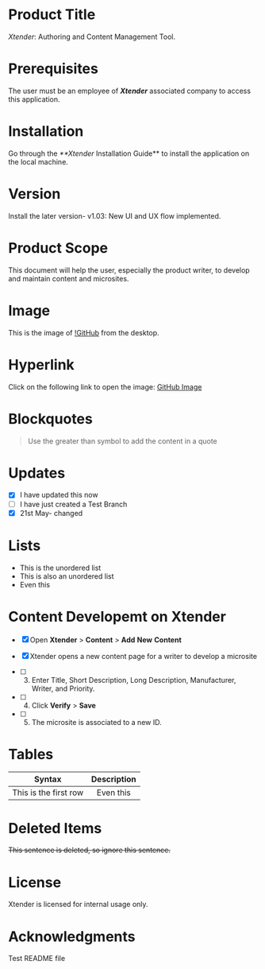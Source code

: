 # Product Title
_Xtender_: Authoring and Content Management Tool.
# Prerequisites
The user must be an employee of _**Xtender**_ associated company to access this application.
# Installation
Go through the _**Xtender_ Installation Guide** to install the application on the local machine.
# Version
Install the later version- v1.03: New UI and UX flow implemented.
# Product Scope
This document will help the user, especially the product writer, to develop and maintain content and microsites.

# Image

This is the image of [!GitHub](![github-mark](C:\Users\155529\Desktop\github-mark.png)) from the desktop.

# Hyperlink

Click on the following link to open the image: [GitHub Image](https://github.com/Nihar09/github-slideshow/pulls)

# Blockquotes

> Use the greater than symbol to add the content in a quote

# Updates
- [x] I have updated this now
- [ ] I have just created a Test Branch
- [x] 21st May- changed

# Lists

* This is the unordered list
* This is also an unordered list
* Even this

# Content Developemt on Xtender
- [x] Open **Xtender** > **Content** > **Add** **New** **Content**

- [x] Xtender opens a new content page for a writer to develop a microsite
- [ ] 3) Enter Title, Short Description, Long Description, Manufacturer, Writer, and Priority.
- [ ] 4) Click **Verify** > **Save** 
- [ ] 5) The microsite is associated to a new ID.

# Tables

|        Syntax         | Description |
| :-------------------: | :---------: |
| This is the first row |  Even this  |



# Deleted Items

<del> This sentence is deleted, so ignore this sentence. </del>

# License
Xtender is licensed for internal usage only.
# Acknowledgments
Test README file
